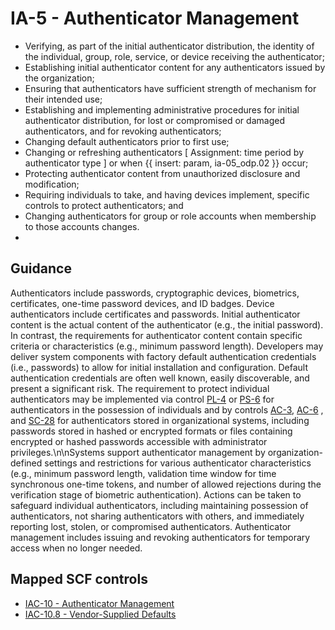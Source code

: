# IA-5 - Authenticator Management
- Verifying, as part of the initial authenticator distribution, the identity of the individual, group, role, service, or device receiving the authenticator;
- Establishing initial authenticator content for any authenticators issued by the organization;
- Ensuring that authenticators have sufficient strength of mechanism for their intended use;
- Establishing and implementing administrative procedures for initial authenticator distribution, for lost or compromised or damaged authenticators, and for revoking authenticators;
- Changing default authenticators prior to first use;
- Changing or refreshing authenticators \[ Assignment: time period by authenticator type \] or when {{ insert: param, ia-05_odp.02 }} occur;
- Protecting authenticator content from unauthorized disclosure and modification;
- Requiring individuals to take, and having devices implement, specific controls to protect authenticators; and
- Changing authenticators for group or role accounts when membership to those accounts changes.
- 
## Guidance
Authenticators include passwords, cryptographic devices, biometrics, certificates, one-time password devices, and ID badges. Device authenticators include certificates and passwords. Initial authenticator content is the actual content of the authenticator (e.g., the initial password). In contrast, the requirements for authenticator content contain specific criteria or characteristics (e.g., minimum password length). Developers may deliver system components with factory default authentication credentials (i.e., passwords) to allow for initial installation and configuration. Default authentication credentials are often well known, easily discoverable, and present a significant risk. The requirement to protect individual authenticators may be implemented via control [PL-4](#pl-4) or [PS-6](#ps-6) for authenticators in the possession of individuals and by controls [AC-3](#ac-3), [AC-6](#ac-6) , and [SC-28](#sc-28) for authenticators stored in organizational systems, including passwords stored in hashed or encrypted formats or files containing encrypted or hashed passwords accessible with administrator privileges.\n\nSystems support authenticator management by organization-defined settings and restrictions for various authenticator characteristics (e.g., minimum password length, validation time window for time synchronous one-time tokens, and number of allowed rejections during the verification stage of biometric authentication). Actions can be taken to safeguard individual authenticators, including maintaining possession of authenticators, not sharing authenticators with others, and immediately reporting lost, stolen, or compromised authenticators. Authenticator management includes issuing and revoking authenticators for temporary access when no longer needed.
## Mapped SCF controls
- [IAC-10 - Authenticator Management](../scf/iac-10-authenticatormanagement.md)
- [IAC-10.8 - Vendor-Supplied Defaults](../scf/iac-108-vendor-supplieddefaults.md)
